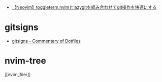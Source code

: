- [【Neovim】toggleterm.nvimとlazygitを組み合わせてgit操作を快適にする](https://zenn.dev/koga1020/articles/524e4c8c80db24)

# gitsigns
- [gitsigns - Commentary of Dotfiles](https://coralpink.github.io/commentary/neovim/plugin/gitsigns.html)

# nvim-tree
[[nvim_filer]]
